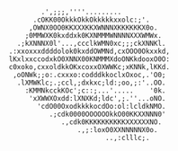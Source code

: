                  .',;;;,''''.........            
               .cOKK00OkkkOkkOkkkkkxxolc:;'.     
              ,OWNX0OO0KKXXXKKXWNNNXKKKKKKX0o.   
             ;0MMWXK0kxddxk0KXNMMMWNNNNXXXWMWx.  
           .;kXNNNX0l'...,ccclkWMN0xc;;;ckXNNKl. 
         .:xxoxxxddddolok0kxddOWMNd,cxOOO0Okxxkd,
         lKxlxxccodxkO0XNNX00KNMMMXdoONKkdooxO0O:
         c0xoko,cxxoldkkOKxcoxxOXWWKc;xKNNk,lKKd.
          ,oONWk;;o:.cxxxo:codddkkoclxOxoc,.'O0; 
           .lXMWKlc;.;ccl,;dxkxc;ld:;oo,;:'..OO. 
             :KMMNkcckKOc';c::;...'.....    '0k. 
              'xXWWXOxdd:lXNXKd;ldc',;.''...oNO. 
                'cdO00OxodkkkkocdOo:ol:lcldkNMO. 
                   .;cdk0000OOOOOOkkO00KKXXNNN0' 
                      .,cdk0KKKKKKKKKKXXXXXXNO. 
                          .,;:loxO0XXNNNNNX0o.  
                                 ..,:clllc;.    
